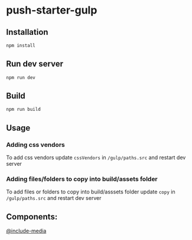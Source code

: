 # push-starter-gulp

## Installation

```bash
npm install
```

## Run dev server

```bash
npm run dev
```

## Build

```bash
npm run build
```

## Usage
### Adding css vendors
To add css vendors update `cssVendors` in `/gulp/paths.src` and restart dev server

### Adding files/folders to copy into build/assets folder
To add files or folders to copy into build/asssets folder update `copy` in `/gulp/paths.src` and restart dev server

## Components:
[@include-media](https://eduardoboucas.github.io/include-media/)
